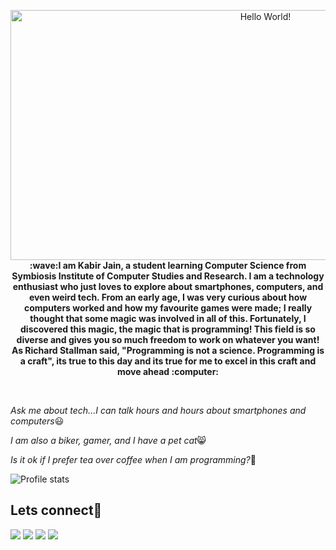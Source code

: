 <p align = "center">
  <img src = "https://media.giphy.com/media/fedryX7dMGMe6lgqDm/source.gif" alt = "Hello World!" border = "0"/ width = 800  height = 400><br>
  <strong>:wave:I am Kabir Jain, a student learning Computer Science from Symbiosis Institute of Computer Studies and Research. I am a technology enthusiast who just loves to explore about smartphones, computers, and even weird tech. From an early age, I was very curious about how computers worked and how my favourite games were made; I really thought that some magic was involved in all of this. Fortunately, I discovered this magic, the magic that is programming! This field is so diverse and gives you so much freedom to work on whatever you want! As Richard Stallman said, "Programming is not a science. Programming is a craft", its true to this day and its true for me to excel in this craft and move ahead :computer:</strong>
</p><br>

*Ask me about tech...I can talk hours and hours about smartphones and computers*:smiley:

*I am also a biker, gamer, and I have a pet cat*:smile_cat:

*Is it ok if I prefer tea over coffee when I am programming?*:eyes:

<img src = "https://github-readme-stats.vercel.app/api?username=kkkkkabir&count_private=true&show_icons=true&theme=shades-of-purple" alt = "Profile stats">

## Lets connect:busts_in_silhouette:

<a href = "https://www.linkedin.com/in/kabir-jain-328116170/"><img src="https://img.icons8.com/cute-clipart/45/000000/linkedin.png"/></a>
<a href = "https://twitter.com/kkkkabirrrr"><img src="https://img.icons8.com/cotton/45/000000/twitter.png"/></a>
<a href = "https://www.instagram.com/kkkkkabir/"><img src="https://img.icons8.com/color/45/000000/instagram-new.png"/></a>
<a href = "https://www.facebook.com/kabir.jain.92/"><img src="https://img.icons8.com/fluent/48/000000/facebook-new.png"/></a>







